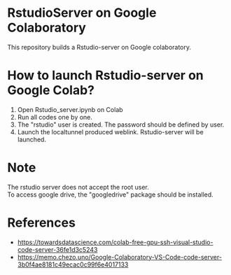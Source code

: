# RstudioServer on Google Colaboratory
This repository builds a Rstudio-server on Google colaboratory.

# How to launch Rstudio-server on Google Colab?
1. Open Rstudio_server.ipynb on Colab
2. Run all codes one by one. 
3. The "rstudio" user is created. The password should be defined by user.
4. Launch the localtunnel produced weblink. Rstudio-server will be launched.

# Note
The rstudio server does not accept the root user.  
To access google drive, the "googledrive" package should be installed.  


# References
- https://towardsdatascience.com/colab-free-gpu-ssh-visual-studio-code-server-36fe1d3c5243
- https://memo.chezo.uno/Google-Colaboratory-VS-Code-code-server-3b0f4ae8181c49ecac0c99f6e4017133
